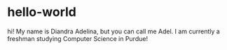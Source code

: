 # hello-world

hi! My name is Diandra Adelina, but you can call me Adel.
I am currently a freshman studying Computer Science in Purdue!


